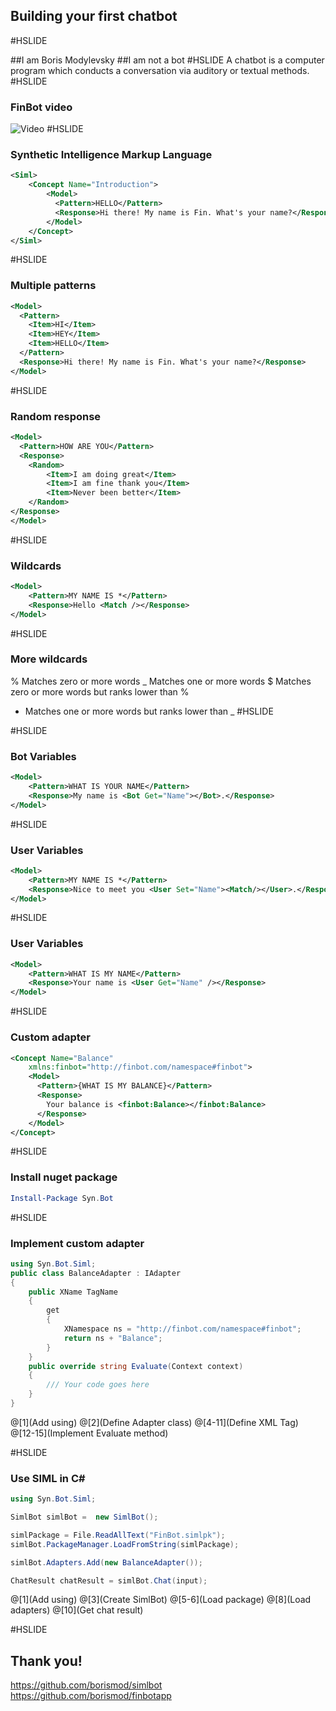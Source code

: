 ## Building your first chatbot 
#HSLIDE

##I am Boris Modylevsky
##I am not a bot
#HSLIDE
A chatbot is a computer program which conducts a conversation via auditory or textual methods.
#HSLIDE

### FinBot video

![Video](https://www.youtube.com/embed/8vAzybPv1fo)
#HSLIDE

### Synthetic Intelligence Markup Language

```xml
<Siml>
	<Concept Name="Introduction">
		<Model>
		  <Pattern>HELLO</Pattern>
		  <Response>Hi there! My name is Fin. What's your name?</Response>
		</Model>
	</Concept>
</Siml>
```
#HSLIDE

### Multiple patterns

```xml
<Model>
  <Pattern>
	<Item>HI</Item>
	<Item>HEY</Item>
	<Item>HELLO</Item>
  </Pattern>
  <Response>Hi there! My name is Fin. What's your name?</Response>
</Model>
```
#HSLIDE

### Random response

```xml
<Model>
  <Pattern>HOW ARE YOU</Pattern>
  <Response>
	<Random>
		<Item>I am doing great</Item>
		<Item>I am fine thank you</Item>
		<Item>Never been better</Item>
	</Random>
</Response>
</Model>
```
#HSLIDE

### Wildcards

```xml
<Model>
	<Pattern>MY NAME IS *</Pattern>
	<Response>Hello <Match /></Response>
</Model>
```
#HSLIDE

### More wildcards

%  Matches zero or more words
_  Matches one or more words
$ Matches zero or more words but ranks lower than %
* Matches one or more words but ranks lower than _
#HSLIDE

#HSLIDE

### Bot Variables

```xml
<Model>
	<Pattern>WHAT IS YOUR NAME</Pattern>
	<Response>My name is <Bot Get="Name"></Bot>.</Response>
</Model>
```

#HSLIDE

### User Variables

```xml
<Model>
	<Pattern>MY NAME IS *</Pattern>
	<Response>Nice to meet you <User Set="Name"><Match/></User>.</Response>
</Model>
```
#HSLIDE

### User Variables

```xml
<Model>
	<Pattern>WHAT IS MY NAME</Pattern>
	<Response>Your name is <User Get="Name" /></Response>
</Model>
```
#HSLIDE

### Custom adapter

```xml
<Concept Name="Balance" 
	xmlns:finbot="http://finbot.com/namespace#finbot">
	<Model>
	  <Pattern>{WHAT IS MY BALANCE}</Pattern>
	  <Response>
		Your balance is <finbot:Balance></finbot:Balance>
	  </Response>
	</Model>
</Concept>
```
#HSLIDE

### Install nuget package

```Powershell
Install-Package Syn.Bot
```

#HSLIDE

### Implement custom adapter

```C#
using Syn.Bot.Siml;
public class BalanceAdapter : IAdapter
{
	public XName TagName
	{
		get
		{
			XNamespace ns = "http://finbot.com/namespace#finbot";
			return ns + "Balance";
		}
	}	
	public override string Evaluate(Context context)
	{
		/// Your code goes here
	}
}
```

@[1](Add using)
@[2](Define Adapter class)
@[4-11](Define XML Tag)
@[12-15](Implement Evaluate method)

#HSLIDE

### Use SIML in C#

```C#
using Syn.Bot.Siml;

SimlBot simlBot =  new SimlBot();

simlPackage = File.ReadAllText("FinBot.simlpk");
simlBot.PackageManager.LoadFromString(simlPackage);

simlBot.Adapters.Add(new BalanceAdapter());

ChatResult chatResult = simlBot.Chat(input);
```

@[1](Add using)
@[3](Create SimlBot)
@[5-6](Load package)
@[8](Load adapters)
@[10](Get chat result)

#HSLIDE

## Thank you!
https://github.com/borismod/simlbot
https://github.com/borismod/finbotapp
<!-- .slide: class="center" -->

